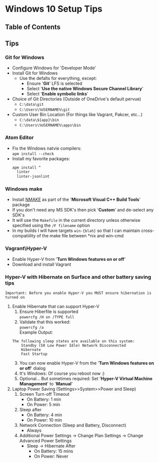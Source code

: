 # Windows 10 Setup Tips

## Table of Contents

## Tips

### Git for Windows
  - Configure Windows for 'Developer Mode'
  - Install Git for Windows
    - Use the defalts for everything, except:
      - Ensure '__Git__' LFS is selected
      - Select '__Use the native Windows Secure Channel Library__'
      - Select '__Enable symbolic links__'
  - Choice of Git Directories (Outside of OneDrive's default pervue)
    - `C:\data\git`
    - `C:\Users\%USERNAME%\git`
  - Custom User Bin Location (For things like Vagrant, Pakcer, etc...)
    - `C:\data\${app}\bin`
    - `C:\Users\%USERNAME%\apps\bin`

### Atom Editor
  - Fix the Windows natvie compilers:  
    `apm install --check`
  - Install my favorite packages:  
    ``` cmd
    apm install ^
      linter
      linter-jsonlint
    ```

### Windows make
  - Install [NMAKE](https://msdn.microsoft.com/en-us/library/dd9y37ha.aspx)
  as part of the '__Microsoft Visual C++ Build Tools__' package
  - If you don't need any MS SDK's then pick '__Custom__' and de-select any SDK's
  - It will use the `Makefile` in the current directory unless otherwise
  specified using the `/F filename` option
  - In my builds I will have targets `win-{blah}` so that I can maintain
  cross-compatiility of the make file between \*nix and win-cmd

### Vagrant\\Hyper-V
  - Enable Hyper-V from '__Turn Windows features on or off__'
  - Download and install Vagrant

### Hyper-V with Hibernate on Surface and other battery saving tips
    Important: Before you enable Hyper-V you MUST ensure hibernation is turned on

  1. Enable Hibernate that can support Hyper-V
      1. Ensure Hiberfile is supported  
      `powercfg /H on /TYPE full`
      2. Validate that this worked:  
      `powercfg /a`  
      Example Output:
        ```
        The following sleep states are available on this system:
            Standby (S0 Low Power Idle) Network Disconnected
            Hibernate
            Fast Startup
        ```
      3. You can now enable Hyper-V from the '__Turn Windows features on or off__' dialog
      4. It's Windows: Of course you reboot now :)
      5. Optional... But sometimes required: Set '__Hyper-V Virtual Machine Management__' to '__Manual__'
  2. Laptop Power Saving (Settings>>System>>Power and Sleep)
      1. Screen Turn-off Timeout
          - On Battery: 1 min
          - On Power: 5 min
      2. Sleep after
          - On Battery: 4 min
          - On Power: 10 min
      3. Network Connection (Sleep and Battery, Disconnect)
          - Always
      4. Additional Power Settings -> Change Plan Settings -> Change Advanced Power Settings
          - Sleep -> Hibernate After
            - On Battery: 15 mins
            - On Power: Never
